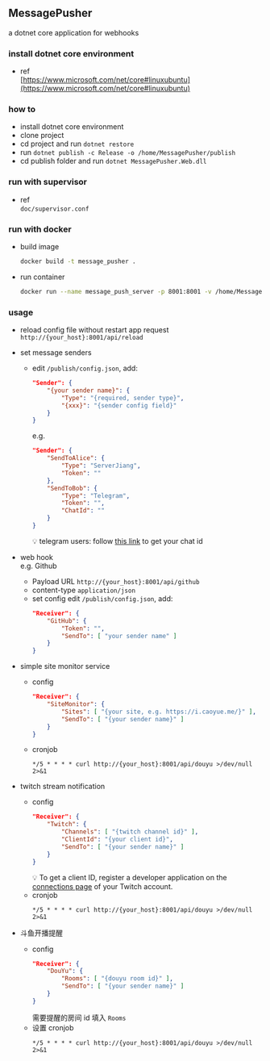 MessagePusher
------------------

a dotnet core application for webhooks


### install dotnet core environment
- ref  
    [https://www.microsoft.com/net/core#linuxubuntu](https://www.microsoft.com/net/core#linuxubuntu)

### how to
- install dotnet core environment
- clone project
- cd project and run `dotnet restore`
- run `dotnet publish -c Release -o /home/MessagePusher/publish`
- cd publish folder and run `dotnet MessagePusher.Web.dll`

### run with supervisor
- ref  
    `doc/supervisor.conf`

### run with docker
- build image
    ```bash
    docker build -t message_pusher .
    ```
- run container
    ```bash
    docker run --name message_push_server -p 8001:8001 -v /home/MessagePusher/publish:/app -d message_pusher
    ```
    
### usage
- reload config file without restart app
    request `http://{your_host}:8001/api/reload`
- set message senders
    + edit `/publish/config.json`, add:
        ```json
        "Sender": {
            "{your sender name}": {
                "Type": "{required, sender type}",
                "{xxx}": "{sender config field}"
            }
        }
        ```
        e.g.
        ```json
        "Sender": {
            "SendToAlice": {
                "Type": "ServerJiang",
                "Token": ""
            },
            "SendToBob": {
                "Type": "Telegram",
                "Token": "",
                "ChatId": ""
            }
        }
        ```
        💡 telegram users: follow [this link](https://core.telegram.org/bots/api#getting-updates) to get your chat id
        
- web hook  
    e.g. Github
    + Payload URL
       `http://{your_host}:8001/api/github`
    + content-type
        `application/json`
    + set config
        edit `/publish/config.json`, add:
        ```json
        "Receiver": {
            "GitHub": {
                "Token": "",
                "SendTo": [ "your sender name" ]
            }
        }
        ```
- simple site monitor service
    + config
        ```json
        "Receiver": {
            "SiteMonitor": {
                "Sites": [ "{your site, e.g. https://i.caoyue.me/}" ],
                "SendTo": [ "{your sender name}" ]
            }
        }
        ```
    + cronjob
        ```
        */5 * * * * curl http://{your_host}:8001/api/douyu >/dev/null 2>&1
        ```
- twitch stream notification
    + config
        ```json
        "Receiver": {
            "Twitch": {
                "Channels": [ "{twitch channel id}" ],
                "ClientId": "{your client id}",
                "SendTo": [ "{your sender name}" ]
            }
        }
        ```
        💡 To get a client ID, register a developer application on the [connections page](https://www.twitch.tv/settings/connections) of your Twitch account.
    + cronjob
        ```
        */5 * * * * curl http://{your_host}:8001/api/douyu >/dev/null 2>&1
        ```   
- 斗鱼开播提醒  
    + config
        ```json
        "Receiver": {
            "DouYu": {
                "Rooms": [ "{douyu room id}" ], 
                "SendTo": [ "{your sender name}" ]
            }
        }
        ```
        需要提醒的房间 id 填入 `Rooms`
    + 设置 cronjob
        ```
        */5 * * * * curl http://{your_host}:8001/api/douyu >/dev/null 2>&1
        ```
